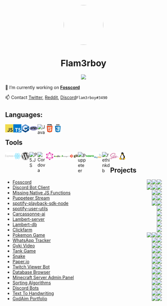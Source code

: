<p align="center">    
    <img style="border-radius: 100px" width="128" height="128" src="https://user-images.githubusercontent.com/34555296/120018801-eda07a80-bfe7-11eb-8b73-bd245bfad998.png">
</p>
<h1 align="center">Flam3rboy</h1>

<p align="center">    
    <img src="https://github.com/Flam3rboy/Flam3rboy/blob/master/github-metrics.svg">
</p>

🔭 I’m currently working on **[Fosscord](https://github.com/fosscord/fosscord)**

📫 Contact [Twitter](https://twitter.com/Flam3rboy), [Reddit](https://www.reddit.com/user/flam3rboy), [Discord](https://discord.com/users/311129357362135041)``Flam3rboy#3490`` 

## Languages:

<p>
    <a href="https://wikipedia.org/wiki/JavaScript">
        <img align="left" alt="JavaScript" width="26px" src="https://raw.githubusercontent.com/github/explore/80688e429a7d4ef2fca1e82350fe8e3517d3494d/topics/javascript/javascript.png" />
    </a>
    <a href="https://www.typescriptlang.org/">
        <img align="left" alt="TypeScript" width="26px" src="https://github.com/github/explore/blob/main/topics/typescript/typescript.png?raw=true" />
    </a>
    <a href="https://wikipedia.org/wiki/C++">
        <img align="left" alt="C++" width="26px" src="https://github.com/github/explore/blob/main/topics/cpp/cpp.png?raw=true" />
    </a>
    <a href="https://www.php.net">
        <img align="left" alt="PHP" width="26px" src="https://github.com/github/explore/blob/main/topics/php/php.png?raw=true" />
    </a>
    <a href="https://www.java.com/">
        <img align="left" alt="Java" width="26px" src="https://icon-library.com/images/java-icon-images/java-icon-images-6.jpg" />
    </a>
    <a href="https://wikipedia.org/wiki/HTML">
        <img align="left" alt="HTML5" width="26px" src="https://raw.githubusercontent.com/github/explore/80688e429a7d4ef2fca1e82350fe8e3517d3494d/topics/html/html.png" />
    </a>
    <a href="https://en.wikipedia.org/wiki/CSS">
        <img align="left" alt="CSS3" width="26px" src="https://raw.githubusercontent.com/github/explore/80688e429a7d4ef2fca1e82350fe8e3517d3494d/topics/css/css.png" />
    </a>
</p>

<br />

## Tools

<p>
    <a href="http://expressjs.com/">
        <img align="left" alt="Express.js" width="26px" src="https://github.com/github/explore/blob/main/topics/express/express.png?raw=true" />
    </a>
    <a href="http://reactjs.org/">
        <img align="left" alt="React" width="26px" src="https://raw.githubusercontent.com/github/explore/80688e429a7d4ef2fca1e82350fe8e3517d3494d/topics/react/react.png" />
    </a>
    <a href="http://wordpress.org/">
        <img align="left" alt="Wordpress" width="26px" src="https://github.com/github/explore/blob/main/topics/wordpress/wordpress.png?raw=true" />
    </a>
    <a href="http://p5js.org/">
        <img align="left" alt="P5.JS" width="26px" src="https://miro.medium.com/max/790/0*VBze2-2kX06fDv8A." />
    </a>
    <a href="https://cordova.apache.org/">
        <img align="left" alt="Cordova" width="26px" src="https://cordova.apache.org/static/img/cordova_bot.png" />
    </a>
    <a href="https://graphql.org/">
        <img align="left" alt="GraphQL" width="26px" src="https://raw.githubusercontent.com/github/explore/80688e429a7d4ef2fca1e82350fe8e3517d3494d/topics/graphql/graphql.png" />
    </a>
    <a href="https://nodejs.org/">
        <img align="left" alt="Node.js" width="26px" src="https://raw.githubusercontent.com/devicons/devicon/master/icons/nodejs/nodejs-original-wordmark.svg" />
    </a>
    <a href="https://www.mongodb.com/">
        <img align="left" alt="MongoDB" width="26px" src="https://raw.githubusercontent.com/github/explore/80688e429a7d4ef2fca1e82350fe8e3517d3494d/topics/mongodb/mongodb.png" />
    </a>
    <a href="https://github.com/flam3rboy">
        <img align="left" alt="Git" width="26px" src="https://raw.githubusercontent.com/github/explore/80688e429a7d4ef2fca1e82350fe8e3517d3494d/topics/git/git.png" />
    </a>
    <a href="https://pptr.dev/">
        <img align="left" alt="puppeteer" width="26px" src="https://www.vectorlogo.zone/logos/pptrdev/pptrdev-official.svg"  />
    </a>
    <a href="https://www.nginx.com/">
        <img align="left" alt="nginx" width="26px" src="https://raw.githubusercontent.com/devicons/devicon/master/icons/nginx/nginx-original.svg"  />
    </a>
    <a href="https://www.mysql.com/de/">
        <img align="left" alt="mysql" width="26px" src="https://raw.githubusercontent.com/devicons/devicon/master/icons/mysql/mysql-original-wordmark.svg"  />
    </a>
    <a href="https://rethinkdb.com/">
        <img align="left" alt="rethinkdb" width="26px" src="https://landscape.cncf.io/logos/rethink-db.svg"  />
    </a>
    <a href="https://sass-lang.com/">
        <img align="left" alt="Sass" width="26px" src="https://raw.githubusercontent.com/github/explore/80688e429a7d4ef2fca1e82350fe8e3517d3494d/topics/sass/sass.png" />
    </a>
    <a href="https://www.linux.org/">
        <img align="left" alt="Linux" width="26px" src="https://github.com/github/explore/blob/main/topics/linux/linux.png?raw=true" />
    </a>
</p>

<br/>

<p>
<h2>Projects</h2>
</p>

<ul>
	<li>
		<a href="https://github.com/fosscord/fosscord">Fosscord
		<img align="right" src="https://img.shields.io/opencollective/all/fosscord">
		<img align="right" src="https://img.shields.io/github/contributors/fosscord/fosscord">
		<img align="right" src="https://img.shields.io/github/stars/fosscord/fosscord">
		</a>
	</li>
	<li>
		<a href="https://github.com/Flam3rboy/discord-bot-client">
			Discord Bot Client
			<img align="right" src="https://img.shields.io/github/languages/top/flam3rboy/discord-bot-client?color=e34c25">
			<img align="right" src="https://img.shields.io/github/downloads/flam3rboy/discord-bot-client/total">
			<img align="right" src="https://img.shields.io/github/stars/Flam3rboy/discord-bot-client">
		</a>
	</li>
	<li>
		<a href="https://github.com/Flam3rboy/missing-native-JS-functions">
		Missing Native JS Functions
		</a>
		<a href="https://www.npmjs.com/package/missing-native-js-functions">
		<img align="right" src="https://img.shields.io/github/languages/top/flam3rboy/missing-native-JS-functions?color=2d7389">
		<img align="right" src="https://img.shields.io/npm/dt/missing-native-js-functions">
		</a>
	</li>
	<li>
		<a href="https://github.com/Flam3rboy/puppeteer-stream">
		Puppeteer Stream
		</a>
		<a href="https://www.npmjs.com/package/puppeteer-stream">
		<img align="right" src="https://img.shields.io/github/languages/top/flam3rboy/puppeteer-stream?color=2d7389">
		<img align="right" src="https://img.shields.io/npm/dt/puppeteer-stream">
		</a>
	</li>
	<li>
		<a href="https://github.com/Flam3rboy/spotify-playback-sdk-node">
		spotify-playback-sdk-node
		</a>
		<a href="https://www.npmjs.com/package/spotify-playback-sdk-node">
		<img align="right" src="https://img.shields.io/github/languages/top/flam3rboy/spotify-playback-sdk-node?color=f0e05a">
		<img align="right" src="https://img.shields.io/npm/dt/spotify-playback-sdk-node">
		</a>
	</li>
	<li>
		<a href="https://github.com/x127f/spotify-user-utils">
		spotify-user-utils
		<img align="right" src="https://img.shields.io/github/languages/top/x127f/spotify-user-utils?color=2d7389">
		</a>
	</li>
	<li>
		<a href="https://github.com/Flam3rboy/carcassonne-ai">
		Carcassonne-ai
		<img align="right" src="https://img.shields.io/github/languages/top/flam3rboy/carcassonne-ai?color=2d7389">
		</a>
	</li>
	<li>
		<a href="https://github.com/Flam3rboy/Lambert-server">
		Lambert-server
		<img align="right" src="https://img.shields.io/github/languages/top/flam3rboy/lambert-server?color=2d7389">
		</a>
	</li>
	<li>
		<a href="https://github.com/Flam3rboy/Lambert-db">
		Lambert-db
		<img align="right" src="https://img.shields.io/github/languages/top/flam3rboy/lambert-db?color=2d7389">
		</a>
	</li>
	<li>
		<a href="https://github.com/Flam3rboy/clickfarm">
		Clickfarm
		<img align="right" src="https://img.shields.io/github/languages/top/flam3rboy/clickfarm?color=2d7389">
		</a>
	</li>
	<li>
		<a href="https://github.com/Flam3rboy/PokemonGame">Pokemon Game
		<img align="right" src="https://img.shields.io/github/languages/top/flam3rboy/pokemongame?color=b0721a">
		<img align="right" src="https://img.shields.io/badge/archived-5c5c5c">
		<img align="right" src="https://img.shields.io/github/contributors/flam3rboy/pokemongame">
		</a>
	</li>
	<li>
		<a href="https://github.com/Flam3rboy/whatsapp-tracker">
		WhatsApp Tracker
		<img align="right" src="https://img.shields.io/github/languages/top/flam3rboy/whatsapp-tracker?color=2d7389">
		<img align="right" src="https://img.shields.io/badge/archived-5c5c5c">
		</a>
	</li>
	<li>
		<a href="https://github.com/Flam3rboy/gykivideo">
		Gyki Video
		<img align="right" src="https://img.shields.io/github/languages/top/flam3rboy/gykivideo?color=f0e05a">
		<img align="right" src="https://img.shields.io/badge/archived-5c5c5c">
		</a>
	</li>
	<li>
		<a href="https://github.com/Flam3rboy/TankGame">
		Tank Game
		<img align="right" src="https://img.shields.io/github/languages/top/flam3rboy/TankGame?color=f0e05a">
		<img align="right" src="https://img.shields.io/badge/archived-5c5c5c">
		</a>
	</li>
	<li>
		<a href="https://github.com/Flam3rboy/snake">
		Snake
		<img align="right" src="https://img.shields.io/github/languages/top/flam3rboy/snake?color=f44b7d">
		<img align="right" src="https://img.shields.io/badge/archived-5c5c5c">
		</a>
	</li>
	<li>
		<a href="https://github.com/Flam3rboy/paper.io">
		Paper.io
		<img align="right" src="https://img.shields.io/github/languages/top/flam3rboy/paper.io?color=f44b7d">
		<img align="right" src="https://img.shields.io/badge/archived-5c5c5c">
		</a>
	</li>
	<li>
		<a href="https://github.com/Flam3rboy/twitch-viewer-bot">
		Twitch Viewer Bot
		<img align="right" src="https://img.shields.io/github/languages/top/flam3rboy/twitch-viewer-bot?color=f0e05a">
		<img align="right" src="https://img.shields.io/badge/archived-5c5c5c">
		</a>
	</li>
	<li>
		<a href="https://github.com/Flam3rboy/Database-Browser">
		Database Browser
		<img align="right" src="https://img.shields.io/github/languages/top/flam3rboy/database-browser?color=f0e05a">
		<img align="right" src="https://img.shields.io/badge/archived-5c5c5c">
		</a>
	</li>
	<li>
		<a href="https://github.com/Flam3rboy/minecraft-server-admin-panel">
		Minecraft Server Admin Panel
		<img align="right" src="https://img.shields.io/github/languages/top/flam3rboy/minecraft-server-admin-panel?color=4f5d95">
		<img align="right" src="https://img.shields.io/badge/archived-5c5c5c">
		</a>
	</li>
	<li>
		<a href="https://github.com/Flam3rboy/sorting-algorithms">
		Sorting Algorithms
		<img align="right" src="https://img.shields.io/github/languages/top/flam3rboy/sorting-algorithms?color=f44b7d">
		<img align="right" src="https://img.shields.io/badge/archived-5c5c5c">
		</a>
	</li>
	<li>
		<a href="https://github.com/Flam3rboy/discord-bots">
		Discord Bots
		<img align="right" src="https://img.shields.io/github/languages/top/flam3rboy/discord-bots?color=f0e05a">
		<img align="right" src="https://img.shields.io/badge/archived-5c5c5c">
		</a>
	</li>
	<li>
		<a href="https://github.com/Flam3rboy/text-to-handwriting">
		Text To Handwriting
		<img align="right" src="https://img.shields.io/github/languages/top/flam3rboy/text-to-handwriting?color=f44b7d">
		<img align="right" src="https://img.shields.io/badge/archived-5c5c5c">
		</a>
	</li>
	<li>
		<a href="https://github.com/Flam3rboy/GxdAim">
		GxdAim Portfolio
		<img align="right" src="https://img.shields.io/github/languages/top/flam3rboy/GxdAim?color=c6538c">
		<img align="right" src="https://img.shields.io/badge/archived-5c5c5c">
		</a>
	</li>
</ul>
